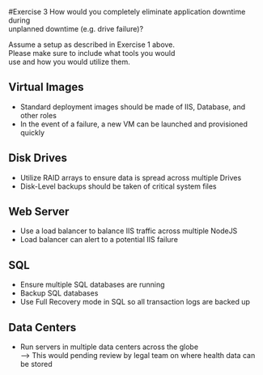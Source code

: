 #Exercise 3
How would you completely eliminate application downtime during  
unplanned downtime (e.g. drive failure)?  

Assume a setup as described in Exercise 1 above.    
Please make sure to include what tools you would  
use and how you would utilize them.

## Virtual Images
* Standard deployment images should be made of IIS, Database, and other roles
* In the event of a failure, a new VM can be launched and provisioned quickly

## Disk Drives
* Utilize RAID arrays to ensure data is spread across multiple Drives
* Disk-Level backups should be taken of critical system files

## Web Server
* Use a load balancer to balance IIS traffic across multiple NodeJS
* Load balancer can alert to a potential IIS failure

## SQL
* Ensure multiple SQL databases are running
* Backup SQL databases
* Use Full Recovery mode in SQL so all transaction logs are backed up

## Data Centers
* Run servers in multiple data centers across the globe  
   --> This would pending review by legal team on where health data can be stored

